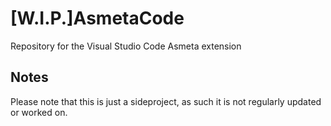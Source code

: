 # [W.I.P.]AsmetaCode
Repository for the Visual Studio Code Asmeta extension

## Notes
Please note that this is just a sideproject, as such it is not regularly updated or worked on.